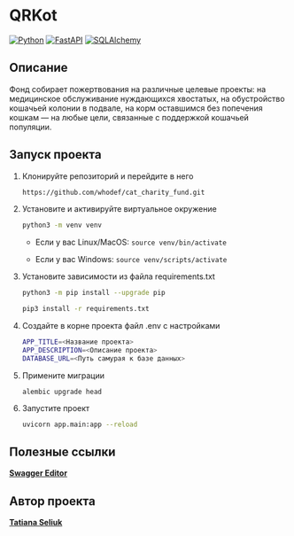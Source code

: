 # QRKot

[![Python](https://img.shields.io/badge/-Python3-464646?style=flat&logo=Python&logoColor=ffffff&color=informational)](https://www.python.org/)
[![FastAPI](https://img.shields.io/badge/-FastAPI-464646?style=flat&logo=FastAPI&logoColor=ffffff&color=informational)](https://flask.palletsprojects.com/en/2.3.x/)
[![SQLAlchemy](https://img.shields.io/badge/-SQLAlchemy-464646?style=flat&logo=SQLAlchemy&logoColor=ffffff&color=informational)](https://www.sqlalchemy.org/)


## Описание

Фонд собирает пожертвования на различные целевые проекты: на медицинское обслуживание нуждающихся хвостатых, на обустройство кошачьей колонии в подвале, на корм оставшимся без попечения кошкам — на любые цели, связанные с поддержкой кошачьей популяции.

## Запуск проекта

1. Клонируйте репозиторий и перейдите в него
    ```bash
   https://github.com/whodef/cat_charity_fund.git
   ```
2. Установите и активируйте виртуальное окружение
    ```bash
   python3 -m venv venv
   ```
   
   * Если у вас Linux/MacOS: `source venv/bin/activate`
   
   * Если у вас Windows: `source venv/scripts/activate`


3. Установите зависимости из файла requirements.txt
    ```bash
    python3 -m pip install --upgrade pip
    ```
    ```bash
    pip3 install -r requirements.txt
    ```
   
4. Создайте в корне проекта файл .env с настройками
   ```bash
   APP_TITLE=<Название проекта>
   APP_DESCRIPTION=<Описание проекта>
   DATABASE_URL=<Путь самурая к базе данных>
   ```
   
5. Примените миграции
   ```angular2html
   alembic upgrade head
   ```
   
6. Запустите проект
   ```bash
   uvicorn app.main:app --reload
   ```


## Полезные ссылки

[**Swagger Editor**](https://editor.swagger.io/)

## Автор проекта

**[Tatiana Seliuk](https://github.com/whodef)**
